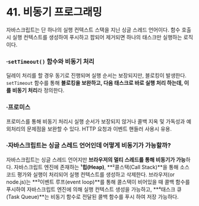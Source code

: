 # 41. 비동기 프로그래밍

자바스크립트는 단 하나의 실행 컨텍스트 스택을 지닌 싱글 스레드 언어이다. 함수 호출시 실행 컨텍스트를 생성하여 푸시하고 팝되어 제거되면 하나의 태스크만 실행하는 로직이다.

### ∙`setTimeout()` 함수와 비동기 처리

딜레이 처리를 할 경우 동기로 진행되며 실행 순서는 보장되지만, 블로킹이 발생한다. `setTimeout` 함수를 통해 **블로킹을 보완하고, 다음 태스크로 바로 실행 처리 하는데, 이를 비동기 처리**라 정의한다.

### ∙프로미스

프로미스를 통해 비동기 처리시 실행 순서가 보장되지 않거나 콜백 지옥 및 가독성과 예외처리의 문제점을 보완할 수 있다. HTTP 요청과 이벤트 핸들러 사용시 유용. 

### ∙자바스크립트는 싱글 스레드 언어인데 어떻게 비동기가 가능할까?

자바스크립트는 싱글 스레드 언어지만 **브라우저의 멀티 스레드를 통해 비동기가 가능**하다. 자바스크립트 엔진에 존재하는 **¹힙(Heap)**, **²콜스택(Call Stack)**을 통해 소스코드 평가와 실행이 처리되어 실행 컨텍스트를 생성하고 삭제한다. 브라우저(or node.js)는 **³이벤트 루프(event loop)**를 통해 콜스택이 비어있을 때 콜백 함수를 푸시하여 자바스크립트 엔진에 의해 실행 컨텍스트 생성을 가능하고, **⁴태스크 큐(Task Queue)**는 비동기 함수로 전달된 콜백 함수를 푸시 하여 저장 가능하다.